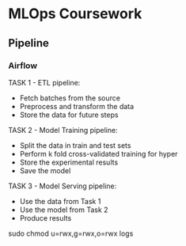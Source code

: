 # MLOps Coursework
## Pipeline

### Airflow


TASK 1 - ETL pipeline:

- Fetch batches from the source
- Preprocess and transform the data
- Store the data for future steps

TASK 2 - Model Training pipeline:

- Split the data in train and test sets
- Perform k fold cross-validated training for hyper
- Store the experimental results
- Save the model

TASK 3 - Model Serving pipeline:

- Use the data from Task 1
- Use the model from Task 2
- Produce results


sudo chmod u=rwx,g=rwx,o=rwx logs
